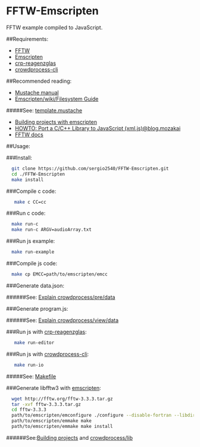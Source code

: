 FFTW-Emscripten
===========

FFTW example compiled to JavaScript.

##Requirements:

  * [FFTW](https://github.com/FFTW/fftw3)
  * [Emscripten](https://github.com/kripken/emscripten/wiki/Tutorial)
  * [crp-reagenzglas](https://github.com/CrowdProcess/crp-reagenzglas)
  * [crowdprocess-cli](https://github.com/CrowdProcess/crp-cli)

##Recommended reading:

 * [Mustache manual](http://mustache.github.io/mustache.5.html)
 * [Emscripten/wiki/Filesystem Guide](https://github.com/kripken/emscripten/wiki/Filesystem-Guide)
  
#####See: [template.mustache](https://github.com/sergio2540/FireSim-Emscripten/blob/master/crowdprocess/pre/template/template.mustache)

 * [Building projects with emscripten](https://github.com/kripken/emscripten/wiki/Building-Projects)
 * [HOWTO: Port a C/C++ Library to JavaScript (xml.js)@blog.mozakai](http://mozakai.blogspot.pt/2012/03/howto-port-cc-library-to-javascript.html)
 * [FFTW docs](http://www.fftw.org/fftw3_doc/)

##Usage:

###Install: 

```bash
  git clone https://github.com/sergio2540/FFTW-Emscripten.git
  cd ./FFTW-Emscripten
  make install
```

###Compile c code: 

```bash 
   make c CC=cc
```
 
###Run c code: 

```bash   
  make run-c
  make run-c ARGV=audioArray.txt
```
###Run js example: 

```bash
  make run-example
```
###Compile js code: 

```bash 
  make cp EMCC=path/to/emscripten/emcc
```

###Generate data.json:

######See: [Explain crowdprocess/pre/data](https://gist.github.com/sergio2540/b5b45f9e13e533ea056d)

###Generate program.js:

######See: [Explain crowdprocess/view/data](https://gist.github.com/sergio2540/fac873fccde43bb98b44)
       
###Run js with [crp-reagenzglas](https://github.com/CrowdProcess/crp-reagenzglas): 

```bash
   make run-editor
```
###Run js with [crowdprocess-cli](https://github.com/CrowdProcess/crp-cli):
```bash
   make run-io
```

#####See: [Makefile](https://github.com/sergio2540/FFTW-Emscripten/blob/master/Makefile)

###Generate libfftw3 with [emscripten](https://github.com/kripken/emscripten/):

```bash   
  wget http://fftw.org/fftw-3.3.3.tar.gz
  tar -xvf fftw-3.3.3.tar.gz
  cd fftw-3.3.3
  path/to/emscripten/emconfigure ./configure --disable-fortran --libdir=absolute/path/to/crowdprocess/lib
  path/to/emscripten/emmake make
  path/to/emscripten/emmake make install
```

######See:[Building projects](https://github.com/kripken/emscripten/wiki/Building-Projects) and [crowdprocess/lib](https://github.com/sergio2540/FFTW-Emscripten/tree/master/crowdprocess/lib)
